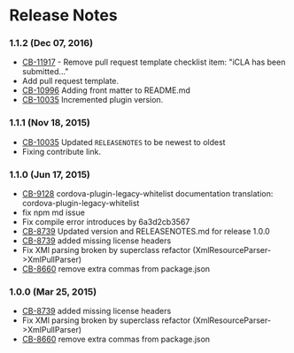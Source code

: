 <!--
#
# Licensed to the Apache Software Foundation (ASF) under one
# or more contributor license agreements.  See the NOTICE file
# distributed with this work for additional information
# regarding copyright ownership.  The ASF licenses this file
# to you under the Apache License, Version 2.0 (the
# "License"); you may not use this file except in compliance
# with the License.  You may obtain a copy of the License at
#
# http://www.apache.org/licenses/LICENSE-2.0
#
# Unless required by applicable law or agreed to in writing,
# software distributed under the License is distributed on an
# "AS IS" BASIS, WITHOUT WARRANTIES OR CONDITIONS OF ANY
#  KIND, either express or implied.  See the License for the
# specific language governing permissions and limitations
# under the License.
#
-->
# Release Notes

### 1.1.2 (Dec 07, 2016)
* [CB-11917](https://issues.apache.org/jira/browse/CB-11917) - Remove pull request template checklist item: "iCLA has been submitted…"
* Add pull request template.
* [CB-10996](https://issues.apache.org/jira/browse/CB-10996) Adding front matter to README.md
* [CB-10035](https://issues.apache.org/jira/browse/CB-10035) Incremented plugin version.

### 1.1.1 (Nov 18, 2015)
* [CB-10035](https://issues.apache.org/jira/browse/CB-10035) Updated `RELEASENOTES` to be newest to oldest
* Fixing contribute link.

### 1.1.0 (Jun 17, 2015)
* [CB-9128](https://issues.apache.org/jira/browse/CB-9128) cordova-plugin-legacy-whitelist documentation translation: cordova-plugin-legacy-whitelist
* fix npm md issue
* Fix compile error introduces by 6a3d2cb3567
* [CB-8739](https://issues.apache.org/jira/browse/CB-8739) Updated version and RELEASENOTES.md for release 1.0.0
* [CB-8739](https://issues.apache.org/jira/browse/CB-8739) added missing license headers
* Fix XMl parsing broken by superclass refactor (XmlResourceParser->XmlPullParser)
* [CB-8660](https://issues.apache.org/jira/browse/CB-8660) remove extra commas from package.json

### 1.0.0 (Mar 25, 2015)
* [CB-8739](https://issues.apache.org/jira/browse/CB-8739) added missing license headers
* Fix XMl parsing broken by superclass refactor (XmlResourceParser->XmlPullParser)
* [CB-8660](https://issues.apache.org/jira/browse/CB-8660) remove extra commas from package.json
